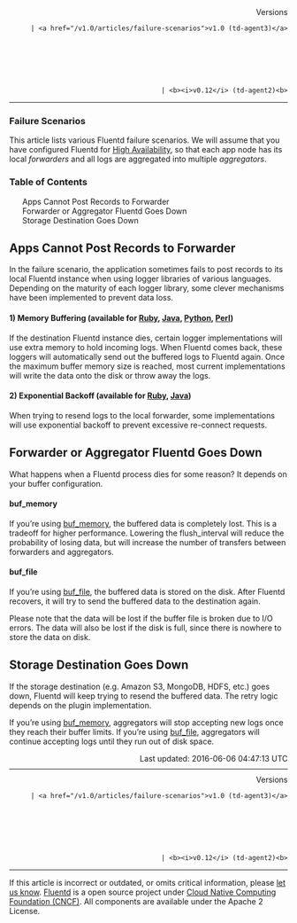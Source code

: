 <section id="main">
<div id="page">
<div class="topic_content">
<article>
<div style="text-align:right">
<div style="text-align:right">
Versions 
  
    
    | <a href="/v1.0/articles/failure-scenarios">v1.0 (td-agent3)</a>
    
  

  

  
    
    | <b><i>v0.12</i> (td-agent2)<b>
</b></b>
</div>
</div>
<hr size="1" style="margin-top: 10px; margin-bottom: 10px; color: rgba(0, 0, 0, .15);"/>
<hgroup>
<h1>Failure Scenarios</h1>
</hgroup>
<p>This article lists various Fluentd failure scenarios. We will assume that you have configured Fluentd for <a href="high-availability">High Availability</a>, so that each app node has its local <em>forwarders</em> and all logs are aggregated into multiple <em>aggregators</em>.</p>
<a name="apps-cannot-post-records-to-forwarder"></a>
<section id="table-of-contents"><h3>Table of Contents</h3>
<ul id="toc">
<li class="toc-item"><a href="#apps-cannot-post-records-to-forwarder">Apps Cannot Post Records to Forwarder</a></li>
<li class="toc-item"><a href="#forwarder-or-aggregator-fluentd-goes-down">Forwarder or Aggregator Fluentd Goes Down</a></li>
<li class="toc-item"><a href="#storage-destination-goes-down">Storage Destination Goes Down</a></li>
</ul>
</section>
<h2>Apps Cannot Post Records to Forwarder</h2>
<p>In the failure scenario, the application sometimes fails to post records to its local Fluentd instance when using logger libraries of various languages. Depending on the maturity of each logger library, some clever mechanisms have been implemented to prevent data loss.</p>
<h4>1) Memory Buffering (available for <a href="ruby">Ruby</a>, <a href="java">Java</a>, <a href="python">Python</a>, <a href="perl">Perl</a>)</h4>
<p>If the destination Fluentd instance dies, certain logger implementations will use extra memory to hold incoming logs. When Fluentd comes back, these loggers will automatically send out the buffered logs to Fluentd again. Once the maximum buffer memory size is reached, most current implementations will write the data onto the disk or throw away the logs.</p>
<h4>2) Exponential Backoff (available for <a href="ruby">Ruby</a>, <a href="java">Java</a>)</h4>
<p>When trying to resend logs to the local forwarder, some implementations will use exponential backoff to prevent excessive re-connect requests.</p>
<a name="forwarder-or-aggregator-fluentd-goes-down"></a><h2>Forwarder or Aggregator Fluentd Goes Down</h2>
<p>What happens when a Fluentd process dies for some reason? It depends on your buffer configuration.</p>
<h4>buf_memory</h4>
<p>If you’re using <a href="buf_memory">buf_memory</a>, the buffered data is completely lost. This is a tradeoff for higher performance. Lowering the flush_interval will reduce the probability of losing data, but will increase the number of transfers between forwarders and aggregators.</p>
<h4>buf_file</h4>
<p>If you’re using <a href="buf_file">buf_file</a>, the buffered data is stored on the disk. After Fluentd recovers, it will try to send the buffered data to the destination again.</p>
<p>Please note that the data will be lost if the buffer file is broken due to I/O errors. The data will also be lost if the disk is full, since there is nowhere to store the data on disk.</p>
<a name="storage-destination-goes-down"></a><h2>Storage Destination Goes Down</h2>
<p>If the storage destination (e.g. Amazon S3, MongoDB, HDFS, etc.) goes down, Fluentd will keep trying to resend the buffered data. The retry logic depends on the plugin implementation.</p>
<p>If you’re using <a href="buf_memory">buf_memory</a>, aggregators will stop accepting new logs once they reach their buffer limits. If you’re using <a href="buf_file">buf_file</a>, aggregators will continue accepting logs until they run out of disk space.</p>
<div style="text-align:right">
  Last updated: 2016-06-06 04:47:13 UTC
  </div>
<hr size="1" style="margin-top: 10px; margin-bottom: 10px; color: rgba(0, 0, 0, .15);"/>
<div style="text-align:right">
Versions 
  
    
    | <a href="/v1.0/articles/failure-scenarios">v1.0 (td-agent3)</a>
    
  

  

  
    
    | <b><i>v0.12</i> (td-agent2)<b>
</b></b>
</div>
<hr size="1" style="margin-top: 10px; margin-bottom: 10px; color: rgba(0, 0, 0, .15);"/>
<p>
    If this article is incorrect or outdated, or omits critical information, please <a href="https://github.com/fluent/fluentd-docs/issues?state=open">let us know</a>. <a href="http://www.fluentd.org/">Fluentd</a> is a  open source project under <a href="https://cncf.io/">Cloud Native Computing Foundation (CNCF)</a>. All components are available under the Apache 2 License.
  </p>
</article>
</div>
<!-- /#topic_content -->
</div>
<!-- /#page -->
</section>